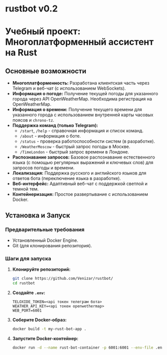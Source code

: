 # rustbot v0.2
# Учебный проект: Многоплатформенный ассистент на Rust

## Основные возможности

* **Многоплатформенность:** Разработана клиентская часть через Telegram и веб-чат (с использованием WebSockets).
* **Информация о погоде:** Получение текущей погоды для указанного города через API OpenWeatherMap. Необходима регистрация на OpenWeatherMap.
* **Информация о времени:** Получение текущего времени для указанного города с использованием внутренней карты часовых поясов и `chrono-tz`.
* **Поддержка команд (только Telegram):**
    * `/start`, `/help` - справочная информация и список команд.
    * `/about` - информация о боте.
    * `/status` - проверка работоспособности систем (в разработке).
    * `/WeatherMoscow` - быстрый запрос погоды в Москве.
    * `/TimeLondon` - быстрый запрос времени в Лондоне.
* **Распознавание запросов:** Базовое распознавание естественного языка (с помощью регулярных выражений и ключевых слов) для запросов погоды и времени.
* **Локализация:** Поддержка русского и английского языков для ответов бота (переключение языка в разработке).
* **Веб-интерфейс:** Адаптивный веб-чат с поддержкой светлой и темной тем.
* **Контейнеризация:** Простое развертывание с использованием Docker.

## Установка и Запуск

### Предварительные требования

* Установленный Docker Engine.
* Git (для клонирования репозитория).

### Шаги для запуска

1.  **Клонируйте репозиторий:**
    ```bash
    git clone https://github.com/Venizar/rustbot/
    cd rustbot
    ```
2.  **Создайте `.env`:**
    ```dotenv
    TELOXIDE_TOKEN=<api токен телеграм бота>
    WEATHER_API_KEY=<api токен openwethermap>
    WEB_PORT=6001
    ```
4.  **Соберите Docker-образ:**
    ```bash
    docker build -t my-rust-bot-app .
    ```

5.  **Запустите Docker-контейнер:**
    ```bash
    docker run -d --name rust-bot-container -p 6001:6001 --env-file .env my-rust-bot-app
    ```
